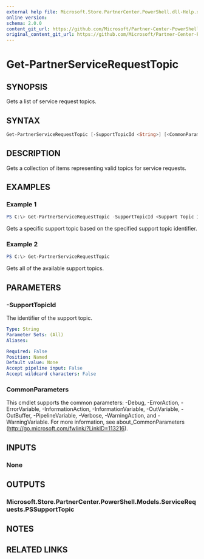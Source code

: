 ```yaml
---
external help file: Microsoft.Store.PartnerCenter.PowerShell.dll-Help.xml
online version:
schema: 2.0.0
content_git_url: https://github.com/Microsoft/Partner-Center-PowerShell/blob/master/docs/help/Get-PartnerServiceRequestTopic.md 
original_content_git_url: https://github.com/Microsoft/Partner-Center-PowerShell/blob/master/docs/help/Get-PartnerServiceRequestTopic.md
---
```


# Get-PartnerServiceRequestTopic

## SYNOPSIS
Gets a list of service request topics.

## SYNTAX

```powershell
Get-PartnerServiceRequestTopic [-SupportTopicId <String>] [<CommonParameters>]
```

## DESCRIPTION
Gets a collection of items representing valid topics for service requests.

## EXAMPLES

### Example 1
```powershell
PS C:\> Get-PartnerServiceRequestTopic -SupportTopicId <Support Topic ID>
```

Gets a specific support topic based on the specified support topic identifier.

### Example 2
```powershell
PS C:\> Get-PartnerServiceRequestTopic
```

Gets all of the available support topics.

## PARAMETERS

### -SupportTopicId
The identifier of the support topic.

```yaml
Type: String
Parameter Sets: (All)
Aliases:

Required: False
Position: Named
Default value: None
Accept pipeline input: False
Accept wildcard characters: False
```

### CommonParameters
This cmdlet supports the common parameters: -Debug, -ErrorAction, -ErrorVariable, -InformationAction, -InformationVariable, -OutVariable, -OutBuffer, -PipelineVariable, -Verbose, -WarningAction, and -WarningVariable. For more information, see about_CommonParameters (http://go.microsoft.com/fwlink/?LinkID=113216).

## INPUTS

### None

## OUTPUTS

### Microsoft.Store.PartnerCenter.PowerShell.Models.ServiceRequests.PSSupportTopic

## NOTES

## RELATED LINKS
